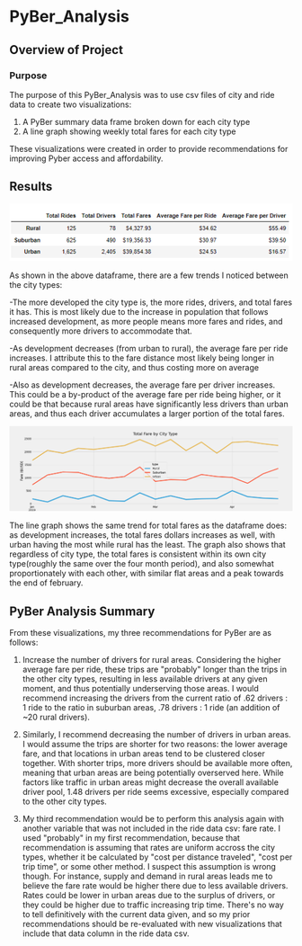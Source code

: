 # PyBer_Analysis

## Overview of Project

### Purpose
The purpose of this PyBer_Analysis was to use csv files of city and ride data to create two visualizations:
1. A PyBer summary data frame broken down for each city type
2. A line graph showing weekly total fares for each city type

These visualizations were created in order to provide recommendations for improving Pyber access and affordability. 

## Results
![PyBer Summary](https://github.com/Nveatch/Pyber_Analysis/blob/main/analysis/PyBer_summary.png)

As shown in the above dataframe, there are a few trends I noticed between the city types:

-The more developed the city type is, the more rides, drivers, and total fares it has. This is most likely due to the increase in population that follows increased development, as more people means more fares and rides, and consequently more drivers to accommodate that.

-As development decreases (from urban to rural), the average fare per ride increases. I attribute this to the fare distance most likely being longer in rural areas compared to the city, and thus costing more on average

-Also as development decreases, the average fare per driver increases. This could be a by-product of the average fare per ride being higher, or it could be that because rural areas have significantly less drivers than urban areas, and thus each driver accumulates a larger portion of the total fares.  


![Total Fares by City Type](https://github.com/Nveatch/Pyber_Analysis/blob/main/analysis/PyBer_fare_summary.png)

The line graph shows the same trend for total fares as the dataframe does: as development increases, the total fares dollars increases as well, with urban having the most while rural has the least. The graph also shows that regardless of city type, the total fares is consistent within its own city type(roughly the same over the four month period), and also somewhat proportionately with each other, with similar flat areas and a peak towards the end of february. 

## PyBer Analysis Summary
From these visualizations, my three recommendations for PyBer are as follows:
1. Increase the number of drivers for rural areas. Considering the higher average fare per ride, these trips are "probably" longer than the trips in the other city types, resulting in less available drivers at any given moment, and thus potentially underserving those areas. I would recommend increasing the drivers from the current ratio of .62 drivers : 1 ride to the ratio in suburban areas, .78 drivers : 1 ride (an addition of ~20 rural drivers).

2. Similarly, I recommend decreasing the number of drivers in urban areas. I would assume the trips are shorter for two reasons: the lower average fare, and that locations in urban areas tend to be clustered closer together. With shorter trips, more drivers should be available more often, meaning that urban areas are being potentially overserved here. While factors like traffic in urban areas might decrease the overall available driver pool, 1.48 drivers per ride seems excessive, especially compared to the other city types.

3. My third recommendation would be to perform this analysis again with another variable that was not included in the ride data csv: fare rate. I used "probably" in my first recommendation, because that recommendation is assuming that rates are uniform accross the city types, whether it be calculated by "cost per distance traveled", "cost per trip time", or some other method. I suspect this assumption is wrong though. For instance, supply and demand in rural areas leads me to believe the fare rate would be higher there due to less available drivers. Rates could be lower in urban areas due to the surplus of drivers, or they could be higher due to traffic increasing trip time. There's no way to tell definitively with the current data given, and so my prior recommendations should be re-evaluated with new visualizations that include that data column in the ride data csv.    










